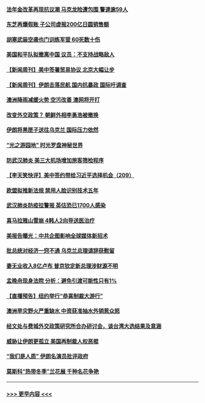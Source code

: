 #### [法年金改革再现抗议潮 马克龙险遭包围 警逮逾59人](../pages/prog202/a102755953.md?t=01191233) 
#### [东芝再爆假账 子公司虚报200亿日圆销售额](../pages/prog202/a102755949.md?t=01191233) 
#### [胡塞武装空袭也门训练军营 60死数十伤](../pages/prog202/a102755921.md?t=01191233) 
#### [美国和平队拟撤离中国 议员：不支持战略敌人](../pages/prog202/a102755896.md?t=01191233) 
#### [【新闻周刊】美中签署贸易协议  北京大幅让步](../pages/prog202/a102755893.md?t=01191233) 
#### [【新闻周刊】伊朗击落民航 国内抗暴政 国际吁调查](../pages/prog202/a102755773.md?t=01191233) 
#### [澳洲降雨减缓火势 空污改善 澳网将开打](../pages/prog202/a102755661.md?t=01191233) 
#### [改变外交政策？ 朝鲜外相李勇浩被撤换](../pages/prog202/a102755817.md?t=01191233) 
#### [伊朗将黑匣子送往乌克兰 国际压力依然](../pages/prog202/a102755784.md?t=01191233) 
#### [“光之游园地” 时光罗盘神秘世界](../pages/prog202/a102755744.md?t=01191233) 
#### [防武汉肺炎 美三大机场增加旅客筛检程序](../pages/prog202/a102755752.md?t=01191233) 
#### [【李天笑快评】美中签约带给习近平选择机会（209）](../pages/prog202/a102755709.md?t=01191233) 
#### [欧盟拟推新法规  禁用人脸识别技术五年](../pages/prog202/a102755658.md?t=01191233) 
#### [武汉肺炎防疫拉警报 英估恐已1700人感染](../pages/prog202/a102755639.md?t=01191233) 
#### [喜马拉雅山雪崩 4韩人2向导送医治疗](../pages/prog202/a102755429.md?t=01191233) 
#### [美报告曝光：中共企图影响全球媒体新招术](../pages/prog202/a102755535.md?t=01191233) 
#### [批总统对经济一窍不通 乌克兰总理请辞获慰留](../pages/prog202/a102755361.md?t=01191233) 
#### [妻无业收入8亿卢布 普京钦定新总理涉财源不明](../pages/prog202/a102755310.md?t=01191233) 
#### [孟晚舟现身法院 分析：避免引渡可能性只有1%](../pages/prog202/a102755286.md?t=01191233) 
#### [【直播预告】纽约举行“恭喜制裁大游行”](../pages/prog202/a102755308.md?t=01191233) 
#### [澳洲旱灾野火严重缺水 中资获准抽水外销惹众怒](../pages/prog202/a102755285.md?t=01191233) 
#### [经文处与费城外交政策研究所合办研讨会，谈台湾大选结果及意涵](../pages/prog202/a102755234.md?t=01191233) 
#### [威胁让伊朗更孤立 美国再制裁人权恶棍](../pages/prog202/a102755094.md?t=01191233) 
#### [“我们是人质” 伊朗名演员批评政府](../pages/prog202/a102755061.md?t=01191233) 
#### [莫斯科“热带冬季”兰花展 千种名花争艳](../pages/prog202/a102754998.md?t=01191233) 

----
#### [ >>> 更早内容 <<< ](../indexes/prog202-earlier.md)
